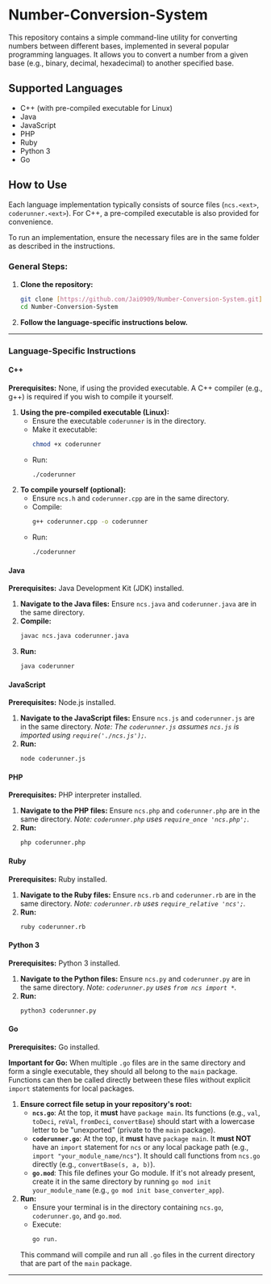 # Number-Conversion-System

This repository contains a simple command-line utility for converting numbers between different bases, implemented in several popular programming languages. It allows you to convert a number from a given base (e.g., binary, decimal, hexadecimal) to another specified base.

## Supported Languages

* C++ (with pre-compiled executable for Linux)
* Java
* JavaScript
* PHP
* Ruby
* Python 3
* Go

## How to Use

Each language implementation typically consists of source files (`ncs.<ext>`, `coderunner.<ext>`). For C++, a pre-compiled executable is also provided for convenience.

To run an implementation, ensure the necessary files are in the same folder as described in the instructions.

### General Steps:

1.  **Clone the repository:**
    ```bash
    git clone [https://github.com/Jai0909/Number-Conversion-System.git](https://github.com/Jai0909/Number-Conversion-System.git)
    cd Number-Conversion-System
    ```

2.  **Follow the language-specific instructions below.**

---

### Language-Specific Instructions

#### C++

**Prerequisites:** None, if using the provided executable. A C++ compiler (e.g., g++) is required if you wish to compile it yourself.

1.  **Using the pre-compiled executable (Linux):**
    * Ensure the executable `coderunner` is in the directory.
    * Make it executable:
        ```bash
        chmod +x coderunner
        ```
    * Run:
        ```bash
        ./coderunner
        ```
2.  **To compile yourself (optional):**
    * Ensure `ncs.h` and `coderunner.cpp` are in the same directory.
    * Compile:
        ```bash
        g++ coderunner.cpp -o coderunner
        ```
    * Run:
        ```bash
        ./coderunner
        ```

#### Java

**Prerequisites:** Java Development Kit (JDK) installed.

1.  **Navigate to the Java files:** Ensure `ncs.java` and `coderunner.java` are in the same directory.
2.  **Compile:**
    ```bash
    javac ncs.java coderunner.java
    ```
3.  **Run:**
    ```bash
    java coderunner
    ```

#### JavaScript

**Prerequisites:** Node.js installed.

1.  **Navigate to the JavaScript files:** Ensure `ncs.js` and `coderunner.js` are in the same directory.
    *Note: The `coderunner.js` assumes `ncs.js` is imported using `require('./ncs.js');`.*
2.  **Run:**
    ```bash
    node coderunner.js
    ```

#### PHP

**Prerequisites:** PHP interpreter installed.

1.  **Navigate to the PHP files:** Ensure `ncs.php` and `coderunner.php` are in the same directory.
    *Note: `coderunner.php` uses `require_once 'ncs.php';`.*
2.  **Run:**
    ```bash
    php coderunner.php
    ```

#### Ruby

**Prerequisites:** Ruby installed.

1.  **Navigate to the Ruby files:** Ensure `ncs.rb` and `coderunner.rb` are in the same directory.
    *Note: `coderunner.rb` uses `require_relative 'ncs';`.*
2.  **Run:**
    ```bash
    ruby coderunner.rb
    ```

#### Python 3

**Prerequisites:** Python 3 installed.

1.  **Navigate to the Python files:** Ensure `ncs.py` and `coderunner.py` are in the same directory.
    *Note: `coderunner.py` uses `from ncs import *`.*
2.  **Run:**
    ```bash
    python3 coderunner.py
    ```

#### Go

**Prerequisites:** Go installed.

**Important for Go:** When multiple `.go` files are in the same directory and form a single executable, they should all belong to the `main` package. Functions can then be called directly between these files without explicit `import` statements for local packages.

1.  **Ensure correct file setup in your repository's root:**
    * **`ncs.go`**: At the top, it **must** have `package main`. Its functions (e.g., `val`, `toDeci`, `reVal`, `fromDeci`, `convertBase`) should start with a lowercase letter to be "unexported" (private to the `main` package).
    * **`coderunner.go`**: At the top, it **must** have `package main`. It **must NOT** have an `import` statement for `ncs` or any local package path (e.g., `import "your_module_name/ncs"`). It should call functions from `ncs.go` directly (e.g., `convertBase(s, a, b)`).
    * **`go.mod`**: This file defines your Go module. If it's not already present, create it in the same directory by running `go mod init your_module_name` (e.g., `go mod init base_converter_app`).
2.  **Run:**
    * Ensure your terminal is in the directory containing `ncs.go`, `coderunner.go`, and `go.mod`.
    * Execute:
        ```bash
        go run.
        ```
    This command will compile and run all `.go` files in the current directory that are part of the `main` package.

---
